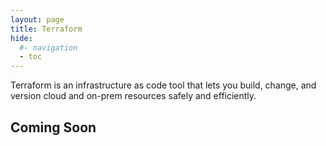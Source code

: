```yaml
---
layout: page
title: Terraform
hide:
  #- navigation
  - toc
---
```


Terraform is an infrastructure as code tool that lets you build, change, and version cloud and on-prem resources safely and efficiently.

<!-- ::cards::

- title: Horizon Terraform
  content: Plugin for Terraform Provider for Horizon View for automating Horizon View product deployment.
  url: ../horizon-terraform/index.md
  image: ../assets/logos/HashiCorpTerraform-logo.png

::/cards:: -->
## Coming Soon
